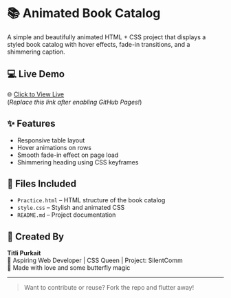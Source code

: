 # 📚 Animated Book Catalog

A simple and beautifully animated HTML + CSS project that displays a styled book catalog with hover effects, fade-in transitions, and a shimmering caption.

## 💻 Live Demo

🌐 [Click to View Live](https://yourusername.github.io/Book-Catalog/)  
(*Replace this link after enabling GitHub Pages!*)

## ✨ Features

- Responsive table layout
- Hover animations on rows
- Smooth fade-in effect on page load
- Shimmering heading using CSS keyframes

## 📂 Files Included

- `Practice.html` – HTML structure of the book catalog
- `style.css` – Stylish and animated CSS
- `README.md` – Project documentation

## 🦋 Created By

**Titli Purkait**  
🌸 Aspiring Web Developer | CSS Queen | Project: SilentComm  
💖 Made with love and some butterfly magic

---

> Want to contribute or reuse? Fork the repo and flutter away!
